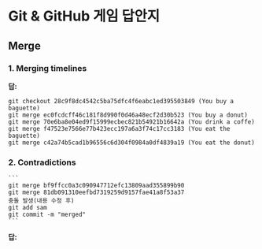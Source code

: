 # Git & GitHub 게임 답안지

## Merge

### 1. Merging timelines

**답:**
```
git checkout 28c9f8dc4542c5ba75dfc4f6eabc1ed395503849 (You buy a baguette)
git merge ec0fcdcff46c181f8d990f0d46a48ecf2d30b523 (You buy a donut)
git merge 70e6ba8e04ed9f15999ecbec821b54921b16642a (You drink a coffe)
git merge f47523e7566e77b423ecc197a6a3f74c17cc3183 (You eat the baguette)
git merge c42a74b5cad1b96556c6d304f0984a0df4839a19 (You eat the donut)
``` 

### 2. Contradictions
    ```
    git merge bf9ffcc0a3c090947712efc13809aad355899b90
    git merge 81db091310eefbd7319259d9157fae41a8f53a37
    충돌 발생(내용 수정 후)
    git add sam
    git commit -m "merged"
    ```
**답:**